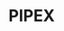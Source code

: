 # **PIPEX**

<!--
    1-> what the subject all about;
    2-> the subject;
    3-> the fundimantels of the project [SHOULD KNOW!];
        1=> what is a proces;
        2=> how does it work;
    4-> my way of solving the project with explaining;
    5-> the finale note;
    6-> auther to contact me;
-->
